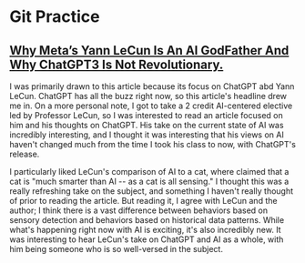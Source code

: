 # Git Practice

## [Why Meta’s Yann LeCun Is An AI GodFather And Why ChatGPT3 Is Not Revolutionary.](https://www.forbes.com/sites/cindygordon/2023/01/27/why-yann-lecun-is-an-ai-godfather-and-why-chatgpt3-is-not-revolutionary/?ss=ai&sh=3b57f57d7a64)

I was primarily drawn to this article because its focus on ChatGPT abd Yann LeCun. ChatGPT has all the buzz right now, so this article's headline drew me in. On a more personal note, I got to take a 2 credit AI-centered elective led by Professor LeCun, so I was interested to read an article focused on him and his thoughts on ChatGPT. His take on the current state of AI was incredibly interesting, and I thought it was interesting that his views on AI haven't changed much from the time I took his class to now, with ChatGPT's release. 

I particularly liked LeCun's comparison of AI to a cat, where claimed that a cat is "much smarter than AI -- as a cat is all sensing." I thought this was a really refreshing take on the subject, and something I haven't really thought of prior to reading the article. But reading it, I agree with LeCun and the author; I think there is a vast difference between behaviors based on sensory detection and behaviors based on historical data patterns. While what's happening right now with AI is exciting, it's also incredibly new. It was interesting to hear LeCun's take on ChatGPT and AI as a whole, with him being someone who is so well-versed in the subject.  
